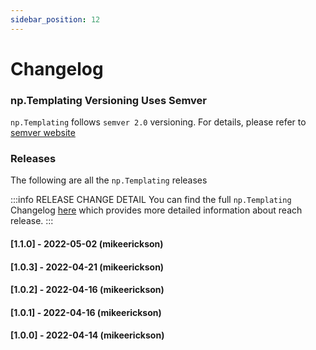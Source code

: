 ```yaml
---
sidebar_position: 12
---
```


# Changelog

### np.Templating Versioning Uses Semver
`np.Templating` follows `semver 2.0` versioning. For details, please refer to [semver website](https://semver.org/)

### Releases
The following are all the `np.Templating` releases

:::info RELEASE CHANGE DETAIL
You can find the full `np.Templating` Changelog [here](https://github.com/NotePlan/plugins/blob/main/np.Templating/CHANGELOG.md) which provides more detailed information about reach release.
:::

#### [1.1.0] - 2022-05-02 (mikeerickson)

#### [1.0.3] - 2022-04-21 (mikeerickson)

#### [1.0.2] - 2022-04-16 (mikeerickson)

#### [1.0.1] - 2022-04-16 (mikeerickson)

#### [1.0.0] - 2022-04-14 (mikeerickson)
